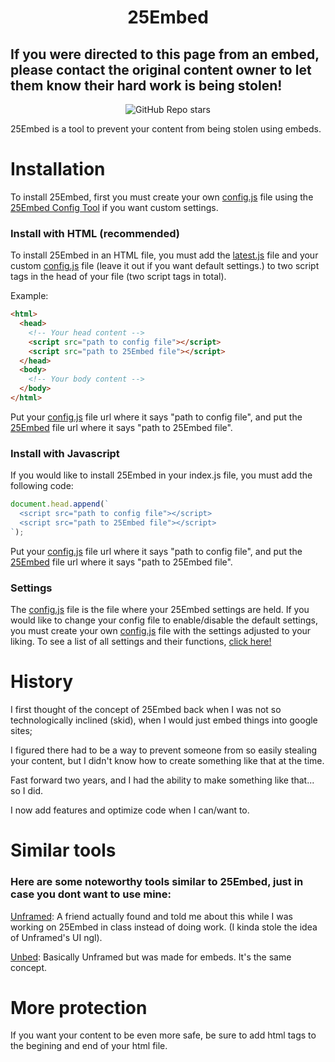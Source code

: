 **<h1 align="center">25Embed</h1>**

**<h2>If you were directed to this page from an embed, please contact the original content owner to let them know their hard work is being stolen!</h2>**

<div align = center>
  
![GitHub Repo stars](https://img.shields.io/github/stars/25HoursaDay/commissioned-resources?style=social)

</div>
<p>25Embed is a tool to prevent your content from being stolen using embeds.</p>

<h1>Installation</h1>
<p>To install 25Embed, first you must create your own <a href="https://github.com/25HoursaDay/commissioned-resources/blob/main/25Embed/config.js">config.js</a> file using the <a href="">25Embed Config Tool</a> if you want custom settings.
</p>

<h3>Install with HTML (recommended)</h3>
<p>To install 25Embed in an HTML file, you must add the <a href="https://github.com/25HoursaDay/commissioned-resources/blob/main/25Embed/latest.js">latest.js</a> file and your custom <a href="https://github.com/25HoursaDay/commissioned-resources/blob/main/25Embed/config.js">config.js</a> file (leave it out if you want default settings.) to two script tags in the head of your file (two script tags in total).</p>

<p>Example:</p>

```html
<html>
  <head>
    <!-- Your head content -->
    <script src="path to config file"></script>
    <script src="path to 25Embed file"></script>
  </head>
  <body>
    <!-- Your body content -->
  </body>
</html>
```

Put your [config.js](https://github.com/25HoursaDay/commissioned-resources/blob/main/25Embed/config.js) file url where it says "path to config file", and put the [25Embed](https://github.com/25HoursaDay/commissioned-resources/blob/main/25Embed/latest.js) file url where it says "path to 25Embed file".

<h3>Install with Javascript</h3>

If you would like to install 25Embed in your index.js file, you must add the following code:
```javascript
document.head.append(`
  <script src="path to config file"></script>
  <script src="path to 25Embed file"></script>
`);
```
Put your [config.js](https://github.com/25HoursaDay/commissioned-resources/blob/main/25Embed/config.js) file url where it says "path to config file", and put the [25Embed](https://github.com/25HoursaDay/commissioned-resources/blob/main/25Embed/latest.js) file url where it says "path to 25Embed file".

<h3>Settings</h3>

The [config.js](https://github.com/25HoursaDay/commissioned-resources/blob/main/25Embed/config.js) file is the file where your 25Embed settings are held.
If you would like to change your config file to enable/disable the default settings, you must create your own [config.js](https://github.com/25HoursaDay/commissioned-resources/blob/main/25Embed/config.js) file with the settings adjusted to your liking.
To see a list of all settings and their functions, [click here!]()

<h1>History</h1>
<p>I first thought of the concept of 25Embed back when I was not so technologically inclined (skid), when I would just embed things into google sites;</p>
<p>I figured there had to be a way to prevent someone from so easily stealing your content, but I didn't know how to create something like that at the time.</p>
<p>Fast forward two years, and I had the ability to make something like that... so I did.</p>
<p>I now add features and optimize code when I can/want to.</p>

<h1>Similar tools</h1>
<h3>Here are some noteworthy tools similar to 25Embed, just in case you dont want to use mine:</h3>
<p><a href="https://unframed.netlify.app/">Unframed</a>: A friend actually found and told me about this while I was working on 25Embed in class instead of doing work. (I kinda stole the idea of Unframed's UI ngl).</p>

<p><a href="http://unbed.gq/">Unbed</a>:
Basically Unframed but was made for embeds. It's the same concept.
</p>

<h1>More protection</h1>
If you want your content to be even more safe, be sure to add html tags to the begining and end of your html file.
